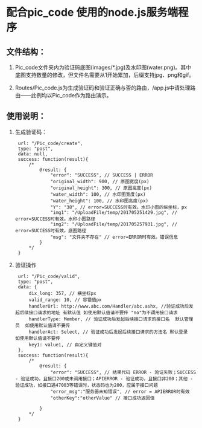 # 配合pic_code 使用的node.js服务端程序

文件结构：
-------------

1. Pic_code文件夹内为验证码底图(images/*.jpg)及水印图(water.png)。其中底图支持数量的修改，但文件名需要从1开始累加，后缀支持jpg、png和gif。

1. Routes/Pic_code.js为生成验证码和验证正确与否的路由，/app.js中请处理路由——此例均以Pic_code作为路由演示。


使用说明：
--------------

1. 生成验证码：

        url: "/Pic_code/create",
        type: "post",
        data: null,
        success: function(result){
            /*
                @result: {
                    "error": "SUCCESS", // SUCCESS | ERROR
                    "original_width": 900, // 原图宽度(px)
                    "original_height": 300, // 原图高度(px)
                    "water_width": 100, // 水印图宽度(px)
                    "water_height": 100, // 水印图高度(px)
                    "Y": "38", // error=SUCCESS时有效。水印小图的纵坐标，px
                    "img1": "/UploadFile/temp/201705251429.jpg", // error=SUCCESS时有效。水印小图路径
                    "img2": "/UploadFile/temp/201705257931.jpg", // error=SUCCESS时有效。底图路径
                    "msg": "文件夹不存在" // error=ERROR时有效。错误信息
                }
            */
        }


1. 验证操作

        url: "/Pic_code/valid",
        type: "post",
        data: {
            dix_long: 357, // 横坐标px
            valid_range: 10, // 容错值px
            handlerUrl: http://www.abc.com/Handler/abc.ashx, //验证成功后发起后续接口请求的地址 有默认值 如使用默认值请不要传 "no"为不调用接口请求
            handlerType: Member, // 验证成功后发起后续接口请求的接口名  默认管理员  如使用默认值请不要传
            handlerAct: Select, // 验证成功后发起后续接口请求的方法名 默认登录  如使用默认值请不要传
            key1: value1, // 自定义键值对
        },
        success: function(result){
            /*
                @result: {
                    "error": "SUCCESS", // 结果代码 ERROR - 验证失败；SUCCESS - 验证成功，且接口200或未调用接口；APIERROR - 验证成功，且接口非200；其他 - 验证成功，如接口遇47003等错误时，状态码也为200，应属于接口问题
                    "error_msg":"服务器未知错误", // error = APIERROR时有效
                    "otherKey":"otherValue" // 接口成功返回值

                }
            */
        }

